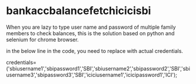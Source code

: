 # bankaccbalancefetchicicisbi
When you are lazy to type user name and password of multiple family members to check balances, this is the solution based on python and selenium for chrome browser.

in the below line in the code, you need to replace with actual credentials.

credentials=('sbiusername1','sbipassword1','SBI','sbiusername2','sbipassword2','SBI','sbiusername3','sbipassword3','SBI','iciciusername1','icicipassword1','ICI');
